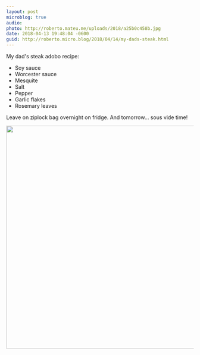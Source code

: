 ```yaml
---
layout: post
microblog: true
audio: 
photo: http://roberto.mateu.me/uploads/2018/a25b0c458b.jpg
date: 2018-04-13 19:48:04 -0600
guid: http://roberto.micro.blog/2018/04/14/my-dads-steak.html
---
```

My dad's steak adobo recipe:

- Soy sauce 
- Worcester sauce 
- Mesquite
- Salt
- Pepper
- Garlic flakes
- Rosemary leaves

Leave on ziplock bag overnight on fridge. And tomorrow… sous vide time!

<img src="http://roberto.mateu.me/uploads/2018/a25b0c458b.jpg" width="600" height="599" />
